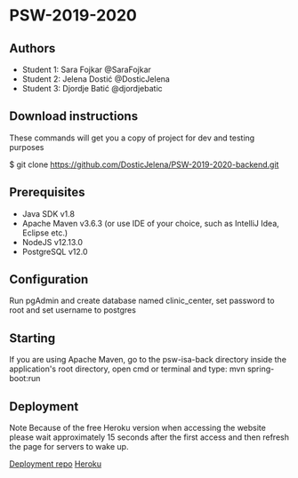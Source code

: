 # PSW-2019-2020

## Authors

- Student 1: Sara Fojkar @SaraFojkar
- Student 2: Jelena Dostić @DosticJelena
- Student 3: Djordje Batić @djordjebatic

## Download instructions

These commands will get you a copy of project for dev and testing purposes

$ git clone https://github.com/DosticJelena/PSW-2019-2020-backend.git

## Prerequisites

- Java SDK v1.8 
- Apache Maven v3.6.3 (or use IDE of your choice, such as IntelliJ Idea, Eclipse etc.)
- NodeJS v12.13.0 
- PostgreSQL v12.0 

## Configuration

Run pgAdmin and create database named clinic_center, set password to root and set username to postgres

## Starting

If you are using Apache Maven, go to the psw-isa-back directory inside the application's root directory, open cmd or terminal and type: mvn spring-boot:run

## Deployment

Note Because of the free Heroku version when accessing the website please wait approximately 15 seconds after the first access and then refresh the page for servers to wake up.

[Deployment repo](https://github.com/djordjebatic/PSW-2019-2020-backend) [Heroku](https://psw-isa-tim3-frontend.herokuapp.com)
